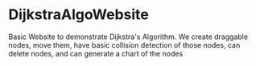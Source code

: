 # DijkstraAlgoWebsite
Basic Website to demonstrate Dijkstra's Algorithm. We create draggable nodes, move them, have basic collision detection of those nodes, can delete nodes, and can generate a chart of the nodes
